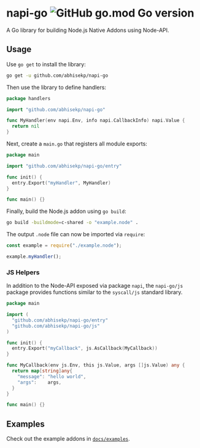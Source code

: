 # napi-go ![GitHub go.mod Go version](https://img.shields.io/github/go-mod/go-version/abhisekp/napi-go?style=flat-square)

A Go library for building Node.js Native Addons using Node-API.

## Usage

Use `go get` to install the library:

```sh
go get -u github.com/abhisekp/napi-go
```

Then use the library to define handlers:

```go
package handlers

import "github.com/abhisekp/napi-go"

func MyHandler(env napi.Env, info napi.CallbackInfo) napi.Value {
  return nil
}
```

Next, create a `main.go` that registers all module exports:

```go
package main

import "github.com/abhisekp/napi-go/entry"

func init() {
  entry.Export("myHandler", MyHandler)
}

func main() {}
```

Finally, build the Node.js addon using `go build`:

```sh
go build -buildmode=c-shared -o "example.node" .
```

The output `.node` file can now be imported via `require`:

```js
const example = require("./example.node");

example.myHandler();
```

### JS Helpers

In addition to the Node-API exposed via package `napi`, the `napi-go/js`
package provides functions similar to the `syscall/js` standard library.

```go
package main

import (
  "github.com/abhisekp/napi-go/entry"
  "github.com/abhisekp/napi-go/js"
)

func init() {
  entry.Export("myCallback", js.AsCallback(MyCallback))
}

func MyCallback(env js.Env, this js.Value, args []js.Value) any {
  return map[string]any{
    "message": "hello world",
    "args":    args,
  }
}

func main() {}
```

## Examples

Check out the example addons in [`docs/examples`](docs/examples).
